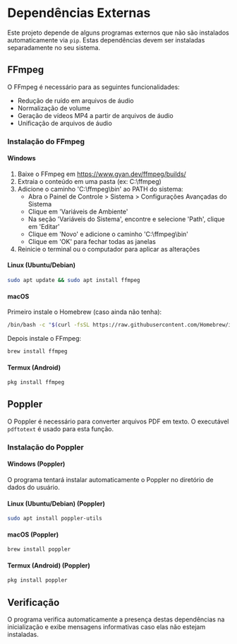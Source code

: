 # Dependências Externas

Este projeto depende de alguns programas externos que não são instalados automaticamente via `pip`. Estas dependências devem ser instaladas separadamente no seu sistema.

## FFmpeg

O FFmpeg é necessário para as seguintes funcionalidades:

- Redução de ruído em arquivos de áudio
- Normalização de volume
- Geração de vídeos MP4 a partir de arquivos de áudio
- Unificação de arquivos de áudio

### Instalação do FFmpeg

#### Windows

1. Baixe o FFmpeg em <https://www.gyan.dev/ffmpeg/builds/>
2. Extraia o conteúdo em uma pasta (ex: C:\\ffmpeg)
3. Adicione o caminho 'C:\\ffmpeg\\bin' ao PATH do sistema:
   - Abra o Painel de Controle > Sistema > Configurações Avançadas do Sistema
   - Clique em 'Variáveis de Ambiente'
   - Na seção 'Variáveis do Sistema', encontre e selecione 'Path', clique em 'Editar'
   - Clique em 'Novo' e adicione o caminho 'C:\\ffmpeg\\bin'
   - Clique em 'OK' para fechar todas as janelas
4. Reinicie o terminal ou o computador para aplicar as alterações

#### Linux (Ubuntu/Debian)

```bash
sudo apt update && sudo apt install ffmpeg
```

#### macOS

Primeiro instale o Homebrew (caso ainda não tenha):

```bash
/bin/bash -c "$(curl -fsSL https://raw.githubusercontent.com/Homebrew/install/HEAD/install.sh)"
```

Depois instale o FFmpeg:

```bash
brew install ffmpeg
```

#### Termux (Android)

```bash
pkg install ffmpeg
```

## Poppler

O Poppler é necessário para converter arquivos PDF em texto. O executável `pdftotext` é usado para esta função.

### Instalação do Poppler

#### Windows (Poppler)

O programa tentará instalar automaticamente o Poppler no diretório de dados do usuário.

#### Linux (Ubuntu/Debian) (Poppler)

```bash
sudo apt install poppler-utils
```

#### macOS (Poppler)

```bash
brew install poppler
```

#### Termux (Android) (Poppler)

```bash
pkg install poppler
```

## Verificação

O programa verifica automaticamente a presença destas dependências na inicialização e exibe mensagens informativas caso elas não estejam instaladas.
